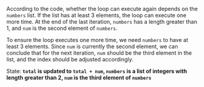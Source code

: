 According to the code, whether the loop can execute again depends on the `numbers` list. If the list has at least 3 elements, the loop can execute one more time. At the end of the last iteration, `numbers` has a length greater than 1, and `num` is the second element of `numbers`. 

To ensure the loop executes one more time, we need `numbers` to have at least 3 elements. Since `num` is currently the second element, we can conclude that for the next iteration, `num` should be the third element in the list, and the index should be adjusted accordingly.

State: **`total` is updated to `total + num`, `numbers` is a list of integers with length greater than 2, `num` is the third element of `numbers`**